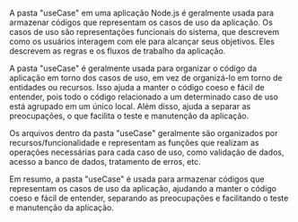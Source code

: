 A pasta "useCase" em uma aplicação Node.js é geralmente usada para armazenar códigos que representam os casos de uso da aplicação. Os casos de uso são representações funcionais do sistema, que descrevem como os usuários interagem com ele para alcançar seus objetivos. Eles descrevem as regras e os fluxos de trabalho da aplicação.

A pasta "useCase" é geralmente usada para organizar o código da aplicação em torno dos casos de uso, em vez de organizá-lo em torno de entidades ou recursos. Isso ajuda a manter o código coeso e fácil de entender, pois todo o código relacionado a um determinado caso de uso está agrupado em um único local. Além disso, ajuda a separar as preocupações, o que facilita o teste e manutenção da aplicação.

Os arquivos dentro da pasta "useCase" geralmente são organizados por recursos/funcionalidade e representam as funções que realizam as operações necessárias para cada caso de uso, como validação de dados, acesso a banco de dados, tratamento de erros, etc.

Em resumo, a pasta "useCase" é usada para armazenar códigos que representam os casos de uso da aplicação, ajudando a manter o código coeso e fácil de entender, separando as preocupações e facilitando o teste e manutenção da aplicação.